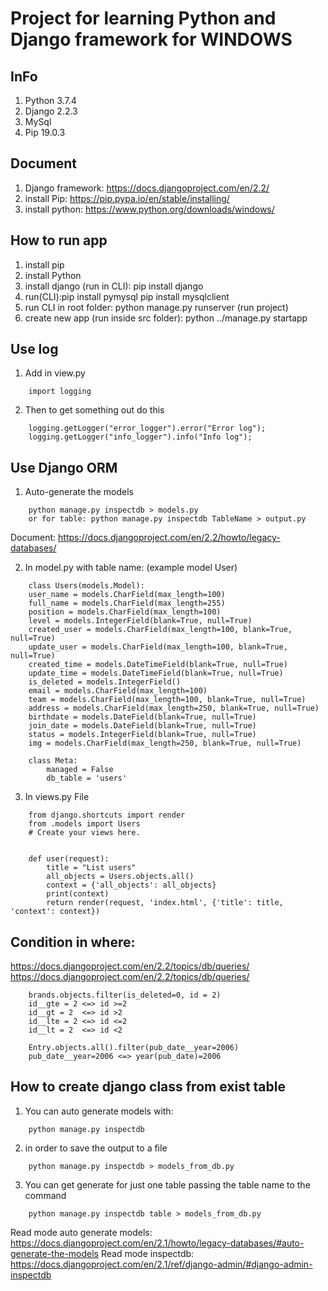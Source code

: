 # Project for learning Python and Django framework for WINDOWS

## InFo
1. Python 3.7.4
2. Django 2.2.3
3. MySql
4. Pip 19.0.3

## Document
1. Django framework: https://docs.djangoproject.com/en/2.2/
2. install Pip: https://pip.pypa.io/en/stable/installing/
3. install python: https://www.python.org/downloads/windows/

## How to run app
1. install pip
2. install Python
3. install django (run in CLI): pip install django
4. run(CLI):pip install pymysql
            pip install mysqlclient
5. run CLI in root folder: python manage.py runserver (run project)
6. create new app (run inside src folder): python ../manage.py startapp <module name>

## Use log
1. Add in view.py
```
    import logging
```
2. Then to get something out do this
```
    logging.getLogger("error_logger").error("Error log");
    logging.getLogger("info_logger").info("Info log");
```

## Use Django ORM
1. Auto-generate the models
```
    python manage.py inspectdb > models.py
    or for table: python manage.py inspectdb TableName > output.py
```
Document: https://docs.djangoproject.com/en/2.2/howto/legacy-databases/

2. In model.py with table name: (example model User)
```
    class Users(models.Model):
    user_name = models.CharField(max_length=100)
    full_name = models.CharField(max_length=255)
    position = models.CharField(max_length=100)
    level = models.IntegerField(blank=True, null=True)
    created_user = models.CharField(max_length=100, blank=True, null=True)
    update_user = models.CharField(max_length=100, blank=True, null=True)
    created_time = models.DateTimeField(blank=True, null=True)
    update_time = models.DateTimeField(blank=True, null=True)
    is_deleted = models.IntegerField()
    email = models.CharField(max_length=100)
    team = models.CharField(max_length=100, blank=True, null=True)
    address = models.CharField(max_length=250, blank=True, null=True)
    birthdate = models.DateField(blank=True, null=True)
    join_date = models.DateField(blank=True, null=True)
    status = models.IntegerField(blank=True, null=True)
    img = models.CharField(max_length=250, blank=True, null=True)

    class Meta:
        managed = False
        db_table = 'users'
```

3. In views.py File
```
    from django.shortcuts import render
    from .models import Users
    # Create your views here.


    def user(request):
        title = "List users"
        all_objects = Users.objects.all()
        context = {'all_objects': all_objects}
        print(context)
        return render(request, 'index.html', {'title': title, 'context': context})
```

## Condition in where:
https://docs.djangoproject.com/en/2.2/topics/db/queries/
https://docs.djangoproject.com/en/2.2/topics/db/queries/
```
    brands.objects.filter(is_deleted=0, id = 2)
    id__gte = 2 <=> id >=2
    id__gt = 2  <=> id >2
    id__lte = 2 <=> id <=2
    id__lt = 2  <=> id <2

    Entry.objects.all().filter(pub_date__year=2006)
    pub_date__year=2006 <=> year(pub_date)=2006
```

## How to create django class from exist table
1. You can auto generate models with:
```
    python manage.py inspectdb
```

2. in order to save the output to a file
```
    python manage.py inspectdb > models_from_db.py
```

3. You can get generate for just one table passing the table name to the command
```
    python manage.py inspectdb table > models_from_db.py
```

Read mode auto generate models: https://docs.djangoproject.com/en/2.1/howto/legacy-databases/#auto-generate-the-models
Read mode inspectdb: https://docs.djangoproject.com/en/2.1/ref/django-admin/#django-admin-inspectdb
